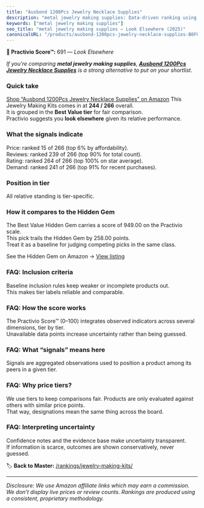 ```yaml
---
title: "Ausbond 1200Pcs Jewelry Necklace Supplies"
description: "metal jewelry making supplies: Data-driven ranking using the Practivio Score™. Positioned by quality, value, demand, findability, momentum."
keywords: ["metal jewelry making supplies"]
seo_title: "metal jewelry making supplies — Look Elsewhere (2025)"
canonicalURL: "/products/ausbond-1200pcs-jewelry-necklace-supplies-B0FG7VCPPW/"
---
```


**🚫 Practivio Score™:** 691 — _Look Elsewhere_


*If you're comparing **metal jewelry making supplies**, **[Ausbond 1200Pcs Jewelry Necklace Supplies](https://www.amazon.com/dp/B0FG7VCPPW?tag=practivio-20)** is a strong alternative to put on your shortlist.*
### Quick take
[Shop “Ausbond 1200Pcs Jewelry Necklace Supplies” on Amazon](https://www.amazon.com/dp/B0FG7VCPPW?tag=practivio-20)
This Jewelry Making Kits comes in at **244 / 266** overall.  
It is grouped in the **Best Value tier** for fair comparison.  
Practivio suggests you **look elsewhere** given its relative performance.

### What the signals indicate
Price: ranked 15 of 266 (top 6% by affordability).  
Reviews: ranked 239 of 266 (top 90% for total count).  
Rating: ranked 264 of 266 (top 100% on star average).  
Demand: ranked 241 of 266 (top 91% for recent purchases).

### Position in tier
All relative standing is tier-specific.

### How it compares to the Hidden Gem
The Best Value Hidden Gem carries a score of 949.00 on the Practivio scale.  
This pick trails the Hidden Gem by 258.00 points.  
Treat it as a baseline for judging competing picks in the same class.  

See the Hidden Gem on Amazon → [View listing](https://www.amazon.com/dp/B07DMMBY85?tag=practivio-20)

### FAQ: Inclusion criteria
Baseline inclusion rules keep weaker or incomplete products out.  
This makes tier labels reliable and comparable.

### FAQ: How the score works
The Practivio Score™ (0–100) integrates observed indicators across several dimensions, tier by tier.  
Unavailable data points increase uncertainty rather than being guessed.

### FAQ: What “signals” means here
Signals are aggregated observations used to position a product among its peers in a given tier.

### FAQ: Why price tiers?
We use tiers to keep comparisons fair. Products are only evaluated against others with similar price points.  
That way, designations mean the same thing across the board.

### FAQ: Interpreting uncertainty
Confidence notes and the evidence base make uncertainty transparent.  
If information is scarce, outcomes are shown conservatively, never guessed.


🏷️ **Back to Master:** [/rankings/jewelry-making-kits/](/rankings/jewelry-making-kits/)

---
_Disclosure: We use Amazon affiliate links which may earn a commission. We don’t display live prices or review counts. Rankings are produced using a consistent, proprietary methodology._
